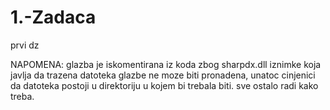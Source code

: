 # 1.-Zadaca
prvi dz

NAPOMENA: glazba je iskomentirana iz koda zbog sharpdx.dll iznimke koja javlja da trazena datoteka glazbe ne moze biti pronadena, unatoc cinjenici da datoteka postoji u direktoriju u kojem bi trebala biti. sve ostalo radi kako treba.
